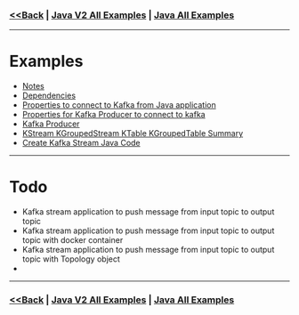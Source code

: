 ### [<<Back](../README.md) | [Java V2 All Examples](https://github.com/avinashbabudonthu/java/blob/master/java-v2/README.md) | [Java All Examples](https://github.com/avinashbabudonthu/java/blob/master/README.md)
------
# Examples
* [Notes](files/notes.md)
* [Dependencies](files/dependencies.md)
* [Properties to connect to Kafka from Java application](files/connect-to-kafka-from-java.md)
* [Properties for Kafka Producer to connect to kafka](files/kafka-producer-properties.md)
* [Kafka Producer](../kafka/files/kafka-producer.md)
* [KStream KGroupedStream KTable KGroupedTable Summary](files/kstreams-ktable-summary.md)
* [Create Kafka Stream Java Code](files/create-kafka-stream.md)
------
# Todo
* Kafka stream application to push message from input topic to output topic
* Kafka stream application to push message from input topic to output topic with docker container
* Kafka stream application to push message from input topic to output topic with Topology object
* 
------
### [<<Back](../README.md) | [Java V2 All Examples](https://github.com/avinashbabudonthu/java/blob/master/java-v2/README.md) | [Java All Examples](https://github.com/avinashbabudonthu/java/blob/master/README.md)